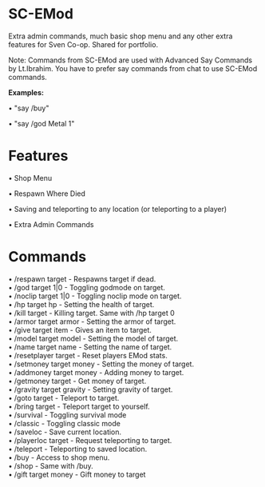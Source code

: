 # SC-EMod
Extra admin commands, much basic shop menu and any other extra features for Sven Co-op. Shared for portfolio.

Note: Commands from SC-EMod are used with Advanced Say Commands by Lt.Ibrahim. You have to prefer say commands from chat to use SC-EMod commands.

<b>Examples:</b>

• "say /buy"

• "say /god Metal 1"

# Features
• Shop Menu

• Respawn Where Died

• Saving and teleporting to any location (or teleporting to a player)

• Extra Admin Commands

# Commands
• /respawn target - Respawns target if dead.<br>
• /god target 1|0 - Toggling godmode on target.<br>
• /noclip target 1|0 - Toggling noclip mode on target.<br>
• /hp target hp - Setting the health of target.<br>
• /kill target - Killing target. Same with /hp target 0<br>
• /armor target armor - Setting the armor of target.<br>
• /give target item - Gives an item to target.<br>
• /model target model - Setting the model of target.<br>
• /name target name - Setting the name of target.<br>
• /resetplayer target - Reset players EMod stats.<br>
• /setmoney target money - Setting the money of target.<br>
• /addmoney target money - Adding money to target.<br>
• /getmoney target - Get money of target.<br>
• /gravity target gravity - Setting gravity of target.<br>
• /goto target - Teleport to target.<br>
• /bring target - Teleport target to yourself.<br>
• /survival - Toggling survival mode<br>
• /classic - Toggling classic mode<br>
• /saveloc - Save current location.<br>
• /playerloc target - Request teleporting to target.<br>
• /teleport - Teleporting to saved location.<br>
• /buy - Access to shop menu.<br>
• /shop - Same with /buy.<br>
• /gift target money - Gift money to target<br>
